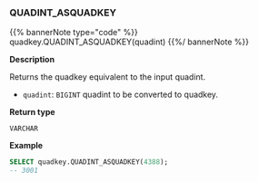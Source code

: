 ### QUADINT_ASQUADKEY

{{% bannerNote type="code" %}}
quadkey.QUADINT_ASQUADKEY(quadint)
{{%/ bannerNote %}}

**Description**

Returns the quadkey equivalent to the input quadint.

* `quadint`: `BIGINT` quadint to be converted to quadkey.

**Return type**

`VARCHAR`

**Example**

```sql
SELECT quadkey.QUADINT_ASQUADKEY(4388);
-- 3001
```